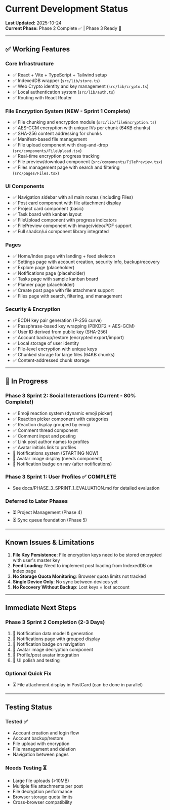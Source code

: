 # Current Development Status
**Last Updated:** 2025-10-24  
**Current Phase:** Phase 2 Complete ✅ | Phase 3 Ready 🚀

---

## ✅ Working Features

### Core Infrastructure
- ✅ React + Vite + TypeScript + Tailwind setup
- ✅ IndexedDB wrapper (`src/lib/store.ts`)
- ✅ Web Crypto identity and key management (`src/lib/crypto.ts`)
- ✅ Local authentication system (`src/lib/auth.ts`)
- ✅ Routing with React Router

### File Encryption System (NEW - Sprint 1 Complete)
- ✅ File chunking and encryption module (`src/lib/fileEncryption.ts`)
- ✅ AES-GCM encryption with unique IVs per chunk (64KB chunks)
- ✅ SHA-256 content addressing for chunks
- ✅ Manifest-based file management
- ✅ File upload component with drag-and-drop (`src/components/FileUpload.tsx`)
- ✅ Real-time encryption progress tracking
- ✅ File preview/download component (`src/components/FilePreview.tsx`)
- ✅ Files management page with search and filtering (`src/pages/Files.tsx`)

### UI Components
- ✅ Navigation sidebar with all main routes (including Files)
- ✅ Post card component with file attachment display
- ✅ Project card component (basic)
- ✅ Task board with kanban layout
- ✅ FileUpload component with progress indicators
- ✅ FilePreview component with image/video/PDF support
- ✅ Full shadcn/ui component library integrated

### Pages
- ✅ Home/Index page with landing + feed skeleton
- ✅ Settings page with account creation, security info, backup/recovery
- ✅ Explore page (placeholder)
- ✅ Notifications page (placeholder)
- ✅ Tasks page with sample kanban board
- ✅ Planner page (placeholder)
- ✅ Create post page with file attachment support
- ✅ Files page with search, filtering, and management

### Security & Encryption
- ✅ ECDH key pair generation (P-256 curve)
- ✅ Passphrase-based key wrapping (PBKDF2 + AES-GCM)
- ✅ User ID derived from public key (SHA-256)
- ✅ Account backup/restore (encrypted export/import)
- ✅ Local storage of user identity
- ✅ File-level encryption with unique keys
- ✅ Chunked storage for large files (64KB chunks)
- ✅ Content-addressed chunk storage

---

## 🚧 In Progress

### Phase 3 Sprint 2: Social Interactions (Current - 80% Complete!)
- ✅ Emoji reaction system (dynamic emoji picker)
- ✅ Reaction picker component with categories
- ✅ Reaction display grouped by emoji
- ✅ Comment thread component
- ✅ Comment input and posting
- ✅ Link post author names to profiles
- ✅ Avatar initials link to profiles
- 🎯 Notifications system (STARTING NOW)
- 🎯 Avatar image display (needs component)
- 🎯 Notification badge on nav (after notifications)

### Phase 3 Sprint 1: User Profiles ✅ COMPLETE
- See docs/PHASE_3_SPRINT_1_EVALUATION.md for detailed evaluation

### Deferred to Later Phases
- ⏳ Project Management (Phase 4)
- ⏳ Sync queue foundation (Phase 5)

---

## Known Issues & Limitations

1. **File Key Persistence**: File encryption keys need to be stored encrypted with user's master key
2. **Feed Loading**: Need to implement post loading from IndexedDB on Index page
3. **No Storage Quota Monitoring**: Browser quota limits not tracked
4. **Single Device Only**: No sync between devices yet
5. **No Recovery Without Backup**: Lost keys = lost account

---

## Immediate Next Steps

### Phase 3 Sprint 2 Completion (2-3 Days)
1. 🎯 Notification data model & generation
2. 🎯 Notifications page with grouped display
3. 🎯 Notification badge on navigation
4. 🎯 Avatar image decryption component
5. 🎯 Profile/post avatar integration
6. 🎯 UI polish and testing

### Optional Quick Fix
- ⏳ File attachment display in PostCard (can be done in parallel)

---

## Testing Status

### Tested ✅
- Account creation and login flow
- Account backup/restore
- File upload with encryption
- File management and deletion
- Navigation between pages

### Needs Testing ⏳
- Large file uploads (>10MB)
- Multiple file attachments per post
- File decryption performance
- Browser storage quota limits
- Cross-browser compatibility
